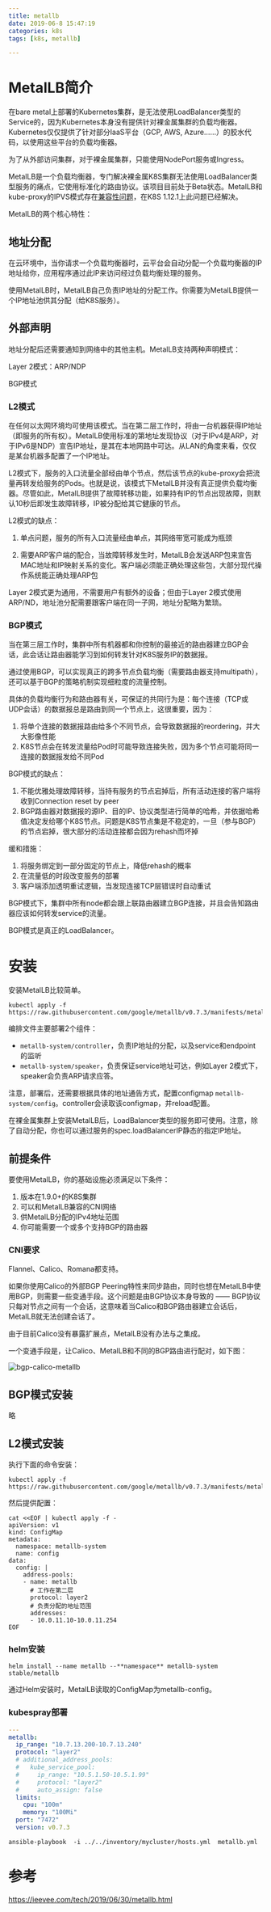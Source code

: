```yaml
---
title: metallb
date: 2019-06-8 15:47:19
categories: k8s
tags: [k8s, metallb]

---
```


# MetalLB简介

在bare metal上部署的Kubernetes集群，是无法使用LoadBalancer类型的Service的，因为Kubernetes本身没有提供针对裸金属集群的负载均衡器。Kubernetes仅仅提供了针对部分IaaS平台（GCP, AWS, Azure……）的胶水代码，以使用这些平台的负载均衡器。

为了从外部访问集群，对于裸金属集群，只能使用NodePort服务或Ingress。

MetalLB是一个负载均衡器，专门解决裸金属K8S集群无法使用LoadBalancer类型服务的痛点，它使用标准化的路由协议。该项目目前处于Beta状态。MetalLB和kube-proxy的IPVS模式存在[兼容性问题](https://github.com/google/metallb/issues/153)，在K8S 1.12.1上此问题已经解决。

MetalLB的两个核心特性：

## 地址分配

在云环境中，当你请求一个负载均衡器时，云平台会自动分配一个负载均衡器的IP地址给你，应用程序通过此IP来访问经过负载均衡处理的服务。

使用MetalLB时，MetalLB自己负责IP地址的分配工作。你需要为MetalLB提供一个IP地址池供其分配（给K8S服务）。

## 外部声明
地址分配后还需要通知到网络中的其他主机。MetalLB支持两种声明模式：

Layer 2模式：ARP/NDP

BGP模式

### L2模式

在任何以太网环境均可使用该模式。当在第二层工作时，将由一台机器获得IP地址（即服务的所有权）。MetalLB使用标准的第地址发现协议（对于IPv4是ARP，对于IPv6是NDP）宣告IP地址，是其在本地网路中可达。从LAN的角度来看，仅仅是某台机器多配置了一个IP地址。

L2模式下，服务的入口流量全部经由单个节点，然后该节点的kube-proxy会把流量再转发给服务的Pods。也就是说，该模式下MetalLB并没有真正提供负载均衡器。尽管如此，MetalLB提供了故障转移功能，如果持有IP的节点出现故障，则默认10秒后即发生故障转移，IP被分配给其它健康的节点。

L2模式的缺点：

1. 单点问题，服务的所有入口流量经由单点，其网络带宽可能成为瓶颈

2. 需要ARP客户端的配合，当故障转移发生时，MetalLB会发送ARP包来宣告MAC地址和IP映射关系的变化。客户端必须能正确处理这些包，大部分现代操作系统能正确处理ARP包

Layer 2模式更为通用，不需要用户有额外的设备；但由于Layer 2模式使用ARP/ND，地址池分配需要跟客户端在同一子网，地址分配略为繁琐。

### BGP模式

当在第三层工作时，集群中所有机器都和你控制的最接近的路由器建立BGP会话，此会话让路由器能学习到如何转发针对K8S服务IP的数据报。

通过使用BGP，可以实现真正的跨多节点负载均衡（需要路由器支持multipath），还可以基于BGP的策略机制实现细粒度的流量控制。

具体的负载均衡行为和路由器有关，可保证的共同行为是：每个连接（TCP或UDP会话）的数据报总是路由到同一个节点上，这很重要，因为：

1. 将单个连接的数据报路由给多个不同节点，会导致数据报的reordering，并大大影像性能
2. K8S节点会在转发流量给Pod时可能导致连接失败，因为多个节点可能将同一连接的数据报发给不同Pod

BGP模式的缺点：

1. 不能优雅处理故障转移，当持有服务的节点宕掉后，所有活动连接的客户端将收到Connection reset by peer
2. BGP路由器对数据报的源IP、目的IP、协议类型进行简单的哈希，并依据哈希值决定发给哪个K8S节点。问题是K8S节点集是不稳定的，一旦（参与BGP）的节点宕掉，很大部分的活动连接都会因为rehash而坏掉

缓和措施：

1. 将服务绑定到一部分固定的节点上，降低rehash的概率
2. 在流量低的时段改变服务的部署
3. 客户端添加透明重试逻辑，当发现连接TCP层错误时自动重试

 

BGP模式下，集群中所有node都会跟上联路由器建立BGP连接，并且会告知路由器应该如何转发service的流量。

BGP模式是真正的LoadBalancer。

# 安装

安装MetalLB比较简单。

```
kubectl apply -f https://raw.githubusercontent.com/google/metallb/v0.7.3/manifests/metallb.yaml
```

编排文件主要部署2个组件：

- `metallb-system/controller`，负责IP地址的分配，以及service和endpoint的监听
- `metallb-system/speaker`，负责保证service地址可达，例如Layer 2模式下，speaker会负责ARP请求应答。

注意，部署后，还需要根据具体的地址通告方式，配置configmap `metallb-system/config`。controller会读取该configmap，并reload配置。

在裸金属集群上安装MetalLB后，LoadBalancer类型的服务即可使用。注意，除了自动分配，你也可以通过服务的spec.loadBalancerIP静态的指定IP地址。

## 前提条件

要使用MetalLB，你的基础设施必须满足以下条件：

1. 版本在1.9.0+的K8S集群
2. 可以和MetalLB兼容的CNI网络
3. 供MetalLB分配的IPv4地址范围
4. 你可能需要一个或多个支持BGP的路由器

### CNI要求

Flannel、Calico、Romana都支持。

如果你使用Calico的外部BGP Peering特性来同步路由，同时也想在MetalLB中使用BGP，则需要一些变通手段。这个问题是由BGP协议本身导致的 —— BGP协议只每对节点之间有一个会话，这意味着当Calico和BGP路由器建立会话后，MetalLB就无法创建会话了。

由于目前Calico没有暴露扩展点，MetalLB没有办法与之集成。

一个变通手段是，让Calico、MetalLB和不同的BGP路由进行配对，如下图：

![bgp-calico-metallb](https://raw.githubusercontent.com/liupeng0518/e-book/master/k8s/.images/bgp-calico-metallb.png)

## BGP模式安装
略

## L2模式安装

执行下面的命令安装：
```
kubectl apply -f https://raw.githubusercontent.com/google/metallb/v0.7.3/manifests/metallb.yaml

```
然后提供配置：

```
cat <<EOF | kubectl apply -f -
apiVersion: v1
kind: ConfigMap
metadata:
  namespace: metallb-system
  name: config
data:
  config: |
    address-pools:
    - name: metallb
      # 工作在第二层
      protocol: layer2
      # 负责分配的地址范围
      addresses:
      - 10.0.11.10-10.0.11.254
EOF
```
### helm安装

```helm install --name metallb --**namespace** metallb-system stable/metallb                   ```

通过Helm安装时，MetalLB读取的ConfigMap为metallb-config。

### kubespray部署
```yaml
---
metallb:
  ip_range: "10.7.13.200-10.7.13.240"
  protocol: "layer2"
  # additional_address_pools:
  #   kube_service_pool:
  #     ip_range: "10.5.1.50-10.5.1.99"
  #     protocol: "layer2"
  #     auto_assign: false
  limits:
    cpu: "100m"
    memory: "100Mi"
  port: "7472"
  version: v0.7.3

```
```shell
ansible-playbook  -i ../../inventory/mycluster/hosts.yml  metallb.yml 

```

# 参考



https://ieevee.com/tech/2019/06/30/metallb.html